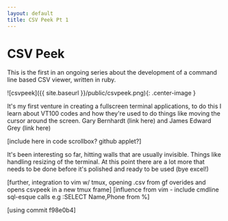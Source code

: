 ```yaml
---
layout: default
title: CSV Peek Pt 1
---
```


# CSV Peek

This is the first in an ongoing series about the development of a command line based CSV viewer, written in ruby.

![csvpeek]({{ site.baseurl }}/public/csvpeek.png){: .center-image }


It's my first venture in creating a fullscreen terminal applications, to do this I learn about VT100 codes and how they're used to do things like moving the cursor around the screen.
Gary Bernhardt (link here) and James Edward Grey (link here)

[include here in code scrollbox? github applet?]

It's been interesting so far, hitting walls that are usually invisible. Things like handling resizing of the terminal.
At this point there are a lot more that needs to be done before it's polished and ready to be used (bye excel!)

[further, integration to vim w/ tmux, opening .csv from gf overides and opens csvpeek in a new tmux frame]
[influence from vim - include cmdline sql-esque calls e.g :SELECT Name,Phone from %]

[using commit f98e0b4]

